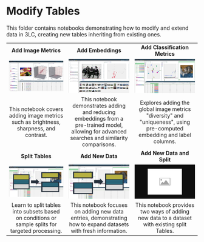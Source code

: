 # Modify Tables

This folder contains notebooks demonstrating how to modify and extend data in 3LC, creating new tables inheriting from existing ones.

|  |  |  |
|:----------:|:----------:|:----------:|
| **Add Image Metrics** | **Add Embeddings** | **Add Classification Metrics** |
| [![add-image-metrics](../images/add-image-metrics.png)](add-image-metrics.ipynb) | [![add-embeddings](../images/add-embeddings.png)](add-embeddings.ipynb) | [![add-classification-metrics](../images/add-classification-metrics.png)](add-classification-metrics.ipynb) |
| This notebook covers adding image metrics such as brightness, sharpness, and contrast. |  This notebook demonstrates adding and reducing embeddings from a pre-trained model, allowing for advanced searches and similarity comparisons. | Explores adding the global image metrics "diversity" and "uniqueness", using pre-computed embedding and label columns. |
| **Split Tables** | **Add New Data** | **Add New Data and Split** |
| [![split-tables](../images/split-tables.png)](split-tables.ipynb) | [![add-new-data](../images/add-new-data.png)](add-new-data.ipynb) | [![add-new-data-and-split](../images/placeholder.png)](add-new-data-and-split.ipynb) |
| Learn to split tables into subsets based on conditions or sample splits for targeted processing. | This notebook focuses on adding new data entries, demonstrating how to expand datasets with fresh information. | This notebook provides two ways of adding new data to a dataset with existing split Tables. |

